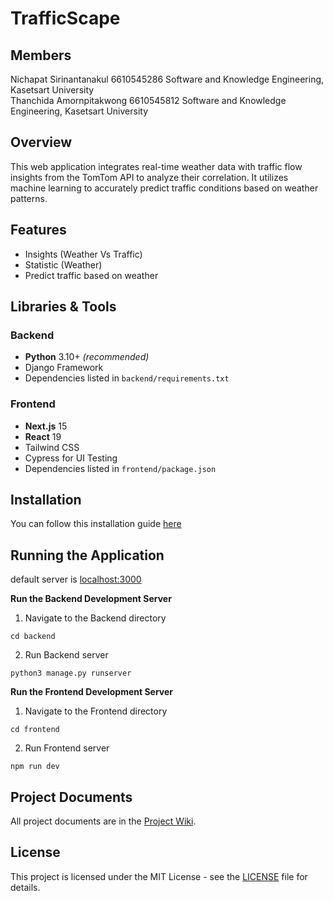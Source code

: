 # TrafficScape
## Members
Nichapat Sirinantanakul 6610545286 Software and Knowledge Engineering, Kasetsart University  
Thanchida Amornpitakwong 6610545812 Software and Knowledge Engineering, Kasetsart University

## Overview
This web application integrates real-time weather data with traffic flow insights from the TomTom API to analyze their correlation. It utilizes machine learning to accurately predict traffic conditions based on weather patterns.

## Features
- Insights (Weather Vs Traffic)
- Statistic (Weather)
- Predict traffic based on weather

## Libraries & Tools

### Backend

- **Python** 3.10+ *(recommended)*
- Django Framework
- Dependencies listed in `backend/requirements.txt`

### Frontend

- **Next.js** 15
- **React** 19
- Tailwind CSS
- Cypress for UI Testing
- Dependencies listed in `frontend/package.json`

## Installation
You can follow this installation guide [here](Installation.md)

## Running the Application
default server is [localhost:3000](http://localhost:3000/)

**Run the Backend Development Server**
1. Navigate to the Backend directory
```commandline
cd backend
```
2. Run Backend server
```commandline
python3 manage.py runserver
```

**Run the Frontend Development Server**
1. Navigate to the Frontend directory
```commandline
cd frontend
```
2. Run Frontend server
```commandline
npm run dev
```

## Project Documents
All project documents are in the [Project Wiki](../../wiki/Home).

## License
This project is licensed under the MIT License - see the [LICENSE](./LICENSE) file for details.